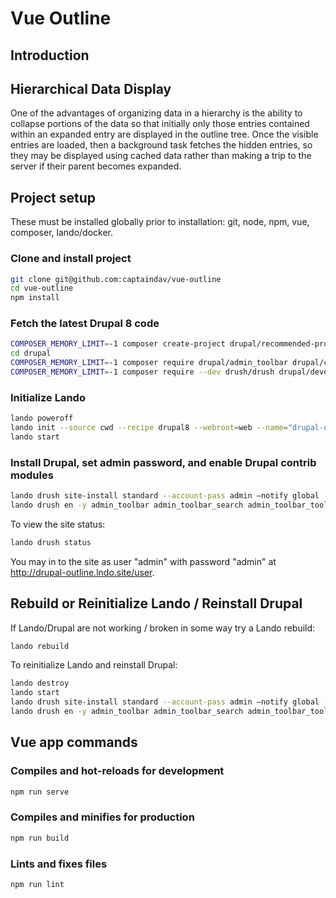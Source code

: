 # Vue Outline

## Introduction

## Hierarchical Data Display

One of the advantages of organizing data in a hierarchy is the ability to collapse portions of the data so 
that initially only those entries contained within an expanded entry are displayed in the outline tree.
Once the visible entries are loaded, then a background task fetches the hidden entries, so they may be 
displayed using cached data rather than making a trip to the server if their parent becomes expanded.


## Project setup

These must be installed globally prior to installation: git, node, npm, vue, composer, lando/docker.

### Clone and install project

```bash
git clone git@github.com:captaindav/vue-outline
cd vue-outline
npm install
```

### Fetch the latest Drupal 8 code

```bash
COMPOSER_MEMORY_LIMIT=-1 composer create-project drupal/recommended-project drupal:8.9.3
cd drupal
COMPOSER_MEMORY_LIMIT=-1 composer require drupal/admin_toolbar drupal/ctools drupal/dynamic_entity_reference drupal/graphql:"4.x-dev" drupal/outline
COMPOSER_MEMORY_LIMIT=-1 composer require --dev drush/drush drupal/devel
```

### Initialize Lando

```bash
lando poweroff
lando init --source cwd --recipe drupal8 --webroot=web --name="drupal-outline"
lando start
```

### Install Drupal, set admin password, and enable Drupal contrib modules

```bash
lando drush site-install standard --account-pass admin —notify global --site-name=drupal-outline --db-url='mysql://drupal8:drupal8@database/drupal8' -y
lando drush en -y admin_toolbar admin_toolbar_search admin_toolbar_tools ctools devel dynamic_entity_reference graphql kint outline outline_graphql
```

To view the site status:

```bash
lando drush status
```

You may in to the site as user "admin" with password "admin" at <http://drupal-outline.lndo.site/user>.

## Rebuild or Reinitialize Lando / Reinstall Drupal

If Lando/Drupal are not working / broken in some way try a Lando rebuild:

```bash
lando rebuild
```

To reinitialize Lando and reinstall Drupal:

```bash
lando destroy
lando start
lando drush site-install standard --account-pass admin —notify global --site-name=drupal-outline --db-url='mysql://drupal8:drupal8@database/drupal8' -y
lando drush en -y admin_toolbar admin_toolbar_search admin_toolbar_tools ctools devel dynamic_entity_reference graphql kint outline outline_graphql
```

## Vue app commands

### Compiles and hot-reloads for development

```bash
npm run serve
```

### Compiles and minifies for production

```bash
npm run build
```

### Lints and fixes files

```bash
npm run lint
```

